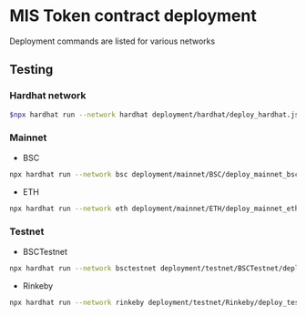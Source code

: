 # MIS Token contract deployment
Deployment commands are listed for various networks

## Testing
### Hardhat network
```bash
$npx hardhat run --network hardhat deployment/hardhat/deploy_hardhat.js
```
### Mainnet
* BSC
```bash
npx hardhat run --network bsc deployment/mainnet/BSC/deploy_mainnet_bsc.js
```
* ETH
```bash
npx hardhat run --network eth deployment/mainnet/ETH/deploy_mainnet_eth.js
```
### Testnet
* BSCTestnet
```bash
npx hardhat run --network bsctestnet deployment/testnet/BSCTestnet/deploy_testnet_bsc.js
```
* Rinkeby
```bash
npx hardhat run --network rinkeby deployment/testnet/Rinkeby/deploy_testnet_eth.js
```